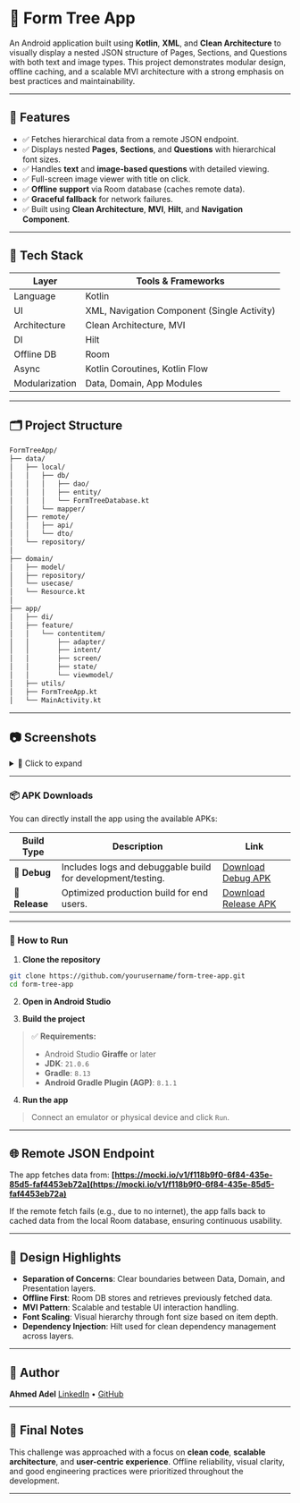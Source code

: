 # 📱 Form Tree App

An Android application built using **Kotlin**, **XML**, and **Clean Architecture** to visually display a nested JSON structure of Pages, Sections, and Questions with both text and image types. This project demonstrates modular design, offline caching, and a scalable MVI architecture with a strong emphasis on best practices and maintainability.

---

## 🚀 Features

- ✅ Fetches hierarchical data from a remote JSON endpoint.
- ✅ Displays nested **Pages**, **Sections**, and **Questions** with hierarchical font sizes.
- ✅ Handles **text** and **image-based questions** with detailed viewing.
- ✅ Full-screen image viewer with title on click.
- ✅ **Offline support** via Room database (caches remote data).
- ✅ **Graceful fallback** for network failures.
- ✅ Built using **Clean Architecture**, **MVI**, **Hilt**, and **Navigation Component**.

---

## 🧱 Tech Stack

| Layer      | Tools & Frameworks |
|------------|--------------------|
| Language   | Kotlin             |
| UI         | XML, Navigation Component (Single Activity) |
| Architecture | Clean Architecture, MVI |
| DI         | Hilt               |
| Offline DB | Room               |
| Async      | Kotlin Coroutines, Kotlin Flow |
| Modularization | Data, Domain, App Modules |

---

## 🗂️ Project Structure

```bash
FormTreeApp/
├── data/
│   ├── local/
│   │   ├── db/
│   │   │   ├── dao/
│   │   │   ├── entity/
│   │   │   └── FormTreeDatabase.kt
│   │   └── mapper/
│   ├── remote/
│   │   ├── api/
│   │   └── dto/
│   └── repository/
│
├── domain/
│   ├── model/
│   ├── repository/
│   └── usecase/
│   └── Resource.kt
│
├── app/
│   ├── di/
│   ├── feature/
│   │   └── contentitem/
│   │       ├── adapter/
│   │       ├── intent/
│   │       ├── screen/
│   │       ├── state/
│   │       └── viewmodel/
│   ├── utils/
│   ├── FormTreeApp.kt
│   └── MainActivity.kt
````

---

## 📷 Screenshots

<details>
  <summary>📖 Click to expand</summary>

* 🧩 Nested Display of Pages, Sections, and Questions
* 🖼️ Full-screen Image Viewer (support Zoom)

<img width="1344" height="2992" alt="Screenshot_1" src="https://github.com/user-attachments/assets/4f55edb3-9d43-4dc8-9406-24f82091aaea" />
<img width="1344" height="2992" alt="Screenshot_2" src="https://github.com/user-attachments/assets/fabaafe2-663c-4961-b987-61d0553ed2c6" />
<img width="1344" height="2992" alt="Screenshot_3" src="https://github.com/user-attachments/assets/7280e561-ffbc-447f-ac65-b18f871fd45a" />

</details>

---

### 📦 APK Downloads

You can directly install the app using the available APKs:

| Build Type     | Description                                                 | Link                                                                   |
| -------------- | ----------------------------------------------------------- | ---------------------------------------------------------------------- |
| 🔧 **Debug**   | Includes logs and debuggable build for development/testing. | [Download Debug APK](https://drive.google.com/file/d/1Wrddh7nvYQezAVyPxPx4veHGl93TzS2G/view?usp=sharing)     |
| 🚀 **Release** | Optimized production build for end users.                   | [Download Release APK](https://drive.google.com/file/d/1dLhw7QBfCpTsr2X_xF8P21Jv3pH9zutw/view?usp=sharing) |

---

### 🧪 How to Run

1. **Clone the repository**

```bash
git clone https://github.com/yourusername/form-tree-app.git
cd form-tree-app
```

2. **Open in Android Studio**

3. **Build the project**

> ✅ **Requirements:**
>
> * Android Studio **Giraffe** or later
> * **JDK**: `21.0.6`
> * **Gradle**: `8.13`
> * **Android Gradle Plugin (AGP)**: `8.1.1`

4. **Run the app**

> Connect an emulator or physical device and click `Run`.

---

## 🌐 Remote JSON Endpoint

The app fetches data from:
**[https://mocki.io/v1/f118b9f0-6f84-435e-85d5-faf4453eb72a](https://mocki.io/v1/f118b9f0-6f84-435e-85d5-faf4453eb72a)**

If the remote fetch fails (e.g., due to no internet), the app falls back to cached data from the local Room database, ensuring continuous usability.

---

## 🧠 Design Highlights

* **Separation of Concerns**: Clear boundaries between Data, Domain, and Presentation layers.
* **Offline First**: Room DB stores and retrieves previously fetched data.
* **MVI Pattern**: Scalable and testable UI interaction handling.
* **Font Scaling**: Visual hierarchy through font size based on item depth.
* **Dependency Injection**: Hilt used for clean dependency management across layers.

---

## 🙌 Author

**Ahmed Adel**
[LinkedIn](https://www.linkedin.com/in/ahmedd-adell) • [GitHub](https://github.com/ahmeddadel)

---

## 🏁 Final Notes

This challenge was approached with a focus on **clean code**, **scalable architecture**, and **user-centric experience**. Offline reliability, visual clarity, and good engineering practices were prioritized throughout the development.

---
